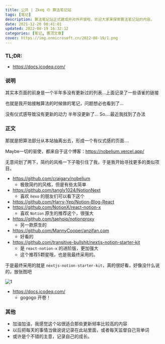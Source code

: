 ```yaml
---
title: 公共 | Zkeq の 算法笔记站
tags: [笔记]
description: 算法笔记站正式建成并对外开放啦，欢迎大家来探索算法笔记站的内容。
date: 2021-12-20 00:41:01
updated: 2022-08-19 16:32:12
categories: [笔记, 置顶文章] 
cover: https://img.onmicrosoft.cn/2022-08-19/1.png
---
```


### TL;DR:

- https://docs.icodeq.com/


### 说明

其实本页面的前身是一个半年多没有更新过的列表...上面记录了一些语雀的链接

也就是我开始接触算法的时候做的笔记，问题想必也看到了...

没有仪式感导致没有更新的动力 半年没更新了... So....最近我找到了办法

### 正文

那就是把算法部分从本站抽离出去，形成一个有仪式感的页面....

Maybe一切的驱使，都来自于这个博客：https://nobelium.vercel.app/

无意间划了两下，简约的风格一下子吸引住了我，于是我开始寻找更多的类似项目。

- https://github.com/craigary/nobelium
  - 极致简约的风格，但是有些太简单
- https://github.com/tangly1024/NotionNext
  - 喜欢 `hexo` 的朋友们可以看下这个
- https://github.com/Harry-Yep/Notion-Blog-React
- https://github.com/NotionX/react-notion-x
  - 喜欢 `Notion` 原生的推荐这个，很强大
- https://github.com/taehoio/notionproxy
  - 另一款原生的 
- https://github.com/MannyCooper/anzifan.com
  - 好看的
- https://github.com/transitive-bullshit/nextjs-notion-starter-kit
  - 是 `react-notion-x` 的进阶版，更加强大
  - 这个推荐5颗星哦，也是我最终采用的。


于是最终采用的就是 `nextjs-notion-starter-kit`，真的很好看，好像没什么说的，放张图吧

![1](https://img.onmicrosoft.cn/2022-08-19/1.png)

- https://docs.icodeq.com/
  - gogogo 开卷！

### 其他

- 加油加油，我感觉这个站很适合那些更新频率比较高的内容
- 以后把每天的事情当做说说记录在此站里面，或者每天监督自己背单词
- 或许是个不错的主意，记录自己的成长。